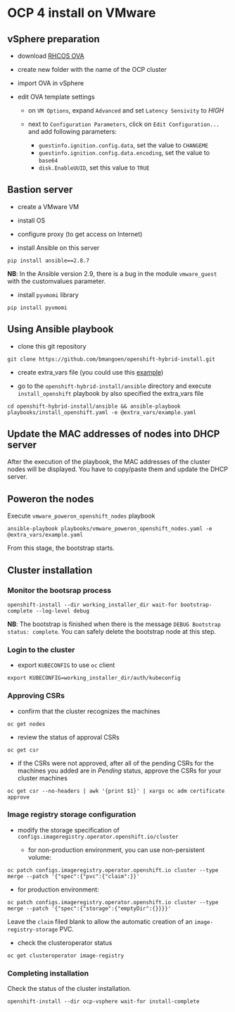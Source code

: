 # OCP 4 install on VMware

## vSphere preparation

- download [RHCOS OVA](https://mirror.openshift.com/pub/openshift-v4/dependencies/rhcos/4.2/4.2.0/rhcos-4.2.0-x86_64-vmware.ova)

- create new folder with the name of the OCP cluster

- import OVA in vSphere

- edit OVA template settings

  - on `VM Options`, expand `Advanced` and set `Latency Sensivity` to *HIGH*

  - next to `Configuration Parameters`, click on `Edit Configuration...` and add following parameters:
    - `guestinfo.ignition.config.data`, set the value to `CHANGEME`
    - `guestinfo.ignition.config.data.encoding`, set the value to `base64`
    - `disk.EnableUUID`, set this value to `TRUE`

## Bastion server

- create a VMware VM

- install OS

- configure proxy (to get access on Internet)

- install Ansible on this server

```shell
pip install ansible==2.8.7
```

**NB**: In the Ansible version 2.9, there is a bug in the module `vmware_guest` with the customvalues parameter.

- install `pyvmomi` library

```shell
pip install pyvmomi
```

## Using Ansible playbook

- clone this git repository

```shell
git clone https://github.com/bmangoen/openshift-hybrid-install.git
```

- create extra_vars file (you could use this [example](../extra_vars/example.yaml))

- go to the `openshift-hybrid-install/ansible` directory and execute `install_openshift` playbook by also specified the extra_vars file

```shell
cd openshift-hybrid-install/ansible && ansible-playbook playbooks/install_openshift.yaml -e @extra_vars/example.yaml
```

## Update the MAC addresses of nodes into DHCP server

After the execution of the playbook, the MAC addresses of the cluster nodes will be displayed.
You have to copy/paste them and update the DHCP server.

## Poweron the nodes

Execute `vmware_poweron_openshift_nodes` playbook

```shell
ansible-playbook playbooks/vmware_poweron_openshift_nodes.yaml -e @extra_vars/example.yaml
```

From this stage, the bootstrap starts.

## Cluster installation

### Monitor the bootsrap process

```shell
openshift-install --dir working_installer_dir wait-for bootstrap-complete --log-level debug
```

**NB**: The bootstrap is finished when there is the message `DEBUG Bootstrap status: complete`. You can safely delete the bootstrap node at this step.

### Login to the cluster

- export `KUBECONFIG` to use `oc` client

```shell
export KUBECONFIG=working_installer_dir/auth/kubeconfig
```

### Approving CSRs

- confirm that the cluster recognizes the machines

```shell
oc get nodes
```

- review the status of approval CSRs

```shell
oc get csr
```

- if the CSRs were not approved, after all of the pending CSRs for the machines you added are in *Pending* status, approve the CSRs for your cluster machines

```shell
oc get csr --no-headers | awk '{print $1}' | xargs oc adm certificate approve
```

### Image registry storage configuration

- modify the storage specification of `configs.imageregistry.operator.openshift.io/cluster`

  - for non-production environment, you can use non-persistent volume:

```shell
oc patch configs.imageregistry.operator.openshift.io cluster --type merge --patch '{"spec":{"pvc":{"claim":}}'
```

  - for production environment:

```shell
oc patch configs.imageregistry.operator.openshift.io cluster --type merge --patch '{"spec":{"storage":{"emptyDir":{}}}}'
```

Leave the `claim` filed blank to allow the automatic creation of an `image-registry-storage` PVC.

- check the clusteroperator status

```shell
oc get clusteroperator image-registry
```

### Completing installation

Check the status of the cluster installation.

```shell
openshift-install --dir ocp-vsphere wait-for install-complete
```
